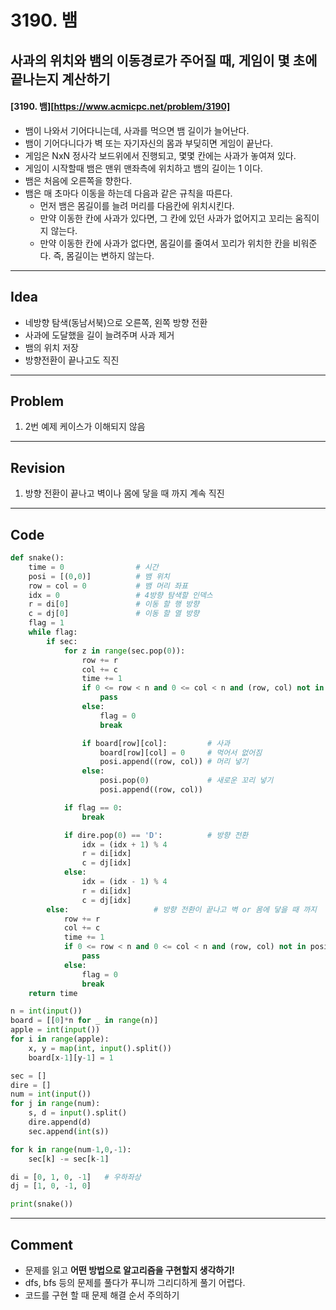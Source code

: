# 3190. 뱀

## 사과의 위치와 뱀의 이동경로가 주어질 때, 게임이 몇 초에 끝나는지 계산하기

#### [3190. 뱀][https://www.acmicpc.net/problem/3190]

- 뱀이 나와서 기어다니는데, 사과를 먹으면 뱀 길이가 늘어난다.
- 뱀이 기어다니다가 벽 또는 자기자신의 몸과 부딪히면 게임이 끝난다.
- 게임은 NxN 정사각 보드위에서 진행되고, 몇몇 칸에는 사과가 놓여져 있다.
- 게임이 시작할때 뱀은 맨위 맨좌측에 위치하고 뱀의 길이는 1 이다.
- 뱀은 처음에 오른쪽을 향한다.
- 뱀은 매 초마다 이동을 하는데 다음과 같은 규칙을 따른다.
  - 먼저 뱀은 몸길이를 늘려 머리를 다음칸에 위치시킨다.
  - 만약 이동한 칸에 사과가 있다면, 그 칸에 있던 사과가 없어지고 꼬리는 움직이지 않는다.
  - 만약 이동한 칸에 사과가 없다면, 몸길이를 줄여서 꼬리가 위치한 칸을 비워준다. 즉, 몸길이는 변하지 않는다.

---

## Idea

- 네방향 탐색(동남서북)으로 오른쪽, 왼쪽 방향 전환 
- 사과에 도달했을 길이 늘려주며 사과 제거
- 뱀의 위치 저장
- 방향전환이 끝나고도 직진

---

## Problem

1.  2번 예제 케이스가 이해되지 않음

---

## Revision

1. 방향 전환이 끝나고 벽이나 몸에 닿을 때 까지 계속 직진


---

## Code

```python
def snake():
    time = 0                # 시간
    posi = [(0,0)]          # 뱀 위치
    row = col = 0           # 뱀 머리 좌표
    idx = 0                 # 4방향 탐색할 인덱스
    r = di[0]               # 이동 할 행 방향
    c = dj[0]               # 이동 할 열 방향
    flag = 1
    while flag:
        if sec:
            for z in range(sec.pop(0)):
                row += r
                col += c
                time += 1
                if 0 <= row < n and 0 <= col < n and (row, col) not in posi: # 벽체크, 자신과 안만남
                    pass
                else:
                    flag = 0
                    break

                if board[row][col]:         # 사과
                    board[row][col] = 0     # 먹어서 없어짐
                    posi.append((row, col)) # 머리 넣기
                else:
                    posi.pop(0)             # 새로운 꼬리 넣기
                    posi.append((row, col))

            if flag == 0:
                break

            if dire.pop(0) == 'D':			# 방향 전환
                idx = (idx + 1) % 4
                r = di[idx]
                c = dj[idx]
            else:
                idx = (idx - 1) % 4
                r = di[idx]
                c = dj[idx]
        else:                   # 방향 전환이 끝나고 벽 or 몸에 닿을 때 까지
            row += r
            col += c
            time += 1
            if 0 <= row < n and 0 <= col < n and (row, col) not in posi:  # 벽체크, 자신과 안만남
                pass
            else:
                flag = 0
                break
    return time

n = int(input())
board = [[0]*n for _ in range(n)]
apple = int(input())
for i in range(apple):
    x, y = map(int, input().split())
    board[x-1][y-1] = 1

sec = []
dire = []
num = int(input())
for j in range(num):
    s, d = input().split()
    dire.append(d)
    sec.append(int(s))

for k in range(num-1,0,-1):
    sec[k] -= sec[k-1]

di = [0, 1, 0, -1]   # 우하좌상
dj = [1, 0, -1, 0]

print(snake())
```

---

## Comment

- 문제를 읽고 **어떤 방법으로 알고리즘을 구현할지 생각하기!**
- dfs, bfs 등의 문제를 풀다가 푸니까 그리디하게 풀기 어렵다.
- 코드를 구현 할 때 문제 해결 순서 주의하기
